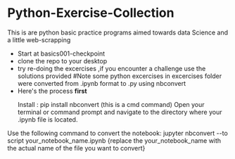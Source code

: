 # Python-Exercise-Collection
This is are python basic practice programs aimed  towards data Science and a little web-scrapping 
* Start at basics001-checkpoint
* clone the repo to your desktop 
* try re-doing the excercises ,if you encounter a challenge use the solutions provided
#Note some python excercises in excercises folder were converted from .ipynb format to .py using nbconvert
* Here's the process
**first**
  <p>Install : pip install nbconvert (this is a cmd command)
    Open your terminal or command prompt and navigate to the directory where your .ipynb file is located.
Use the following command to convert the notebook:
  jupyter nbconvert --to script your_notebook_name.ipynb {replace the your_notebook_name with the actual name of the file you want to convert}
  </p>
